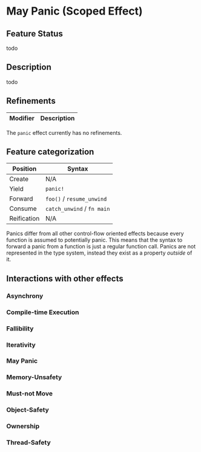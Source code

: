 # May Panic (Scoped Effect)

## Feature Status

todo

## Description

todo

## Refinements

| Modifier | Description |
| -------- | ----------- |

The `panic` effect currently has no refinements.

## Feature categorization

| Position    | Syntax                     |
| ----------- | -------------------------- |
| Create      | N/A                        |
| Yield       | `panic!`                   |
| Forward     | `foo()` / `resume_unwind`  |
| Consume     | `catch_unwind` / `fn main` |
| Reification | N/A                        |

Panics differ from all other control-flow oriented effects because every
function is assumed to potentially panic. This means that the syntax to forward
a panic from a function is just a regular function call. Panics are not
represented in the type system, instead they exist as a property _outside_ of
it.

## Interactions with other effects

### Asynchrony
### Compile-time Execution
### Fallibility
### Iterativity
### May Panic
### Memory-Unsafety
### Must-not Move
### Object-Safety
### Ownership
### Thread-Safety
